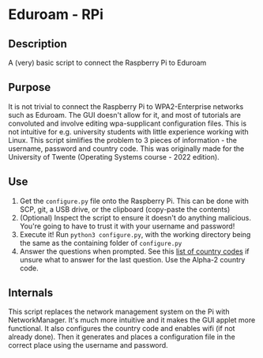 # Eduroam - RPi
## Description
A (very) basic script to connect the Raspberry Pi to Eduroam
## Purpose
It is not trivial to connect the Raspberry Pi to WPA2-Enterprise networks such as Eduroam. 
The GUI doesn't allow for it, and most of tutorials are convoluted and involve editing wpa-supplicant configuration files. 
This is not intuitive for e.g. university students with little experience working with Linux. This script simlifies the problem
to 3 pieces of information - the username, password and country code. This was originally made for the University of Twente (Operating Systems course - 2022 
edition).
## Use
1. Get the `configure.py` file onto the Raspberry Pi. This can be done with SCP, git, a USB drive, or the clipboard (copy-paste the contents)
2. (Optional) Inspect the script to ensure it doesn't do anything malicious. You're going to have to trust it with your username and password!
3. Execute it! Run `python3 configure.py`, with the working directory being the same as the containing folder of `configure.py`
4. Answer the questions when prompted. See this [list of country codes](https://en.wikipedia.org/wiki/List_of_ISO_3166_country_codes) if unsure what to answer for the last question. Use the Alpha-2 country code.

## Internals
This script replaces the network management system on the Pi with NetworkManager. It's much more intuitive and it makes the GUI applet more functional. It also configures the country code and enables wifi (if not already done). Then it generates and places a configuration file in the correct place using the username and password.
